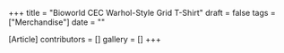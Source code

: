 +++
title = "Bioworld CEC Warhol-Style Grid T-Shirt"
draft = false
tags = ["Merchandise"]
date = ""

[Article]
contributors = []
gallery = []
+++